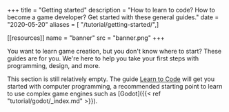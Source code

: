 +++
title = "Getting started"
description = "How to learn to code? How to become a game developer? Get started with these general guides."
date = "2020-05-20"
aliases = [ "/tutorial/getting-started/",]

[[resources]]
name = "banner"
src = "banner.png"
+++

You want to learn game creation, but you don't know where to start? These guides are for you. We're here to help you take your first steps with programming, design, and more.

This section is still relatively empty. The guide [Learn to Code](learn-to/code) will get you started with computer programming, a recommended starting point to learn to use complex game engines such as [Godot]({{< ref "tutorial/godot/_index.md" >}}).
